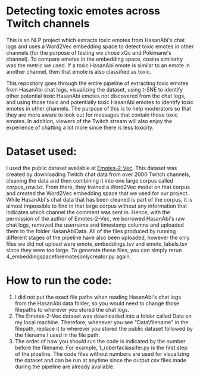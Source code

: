 # Detecting toxic emotes across Twitch channels
This is an NLP project which extracts toxic emotes from HasanAbi's chat logs and uses a Word2Vec embedding space to detect toxic emotes in other channels (for the purpose of testing we chose xQc and Pokimane's channel).
To compare emotes in the embedding space, cosine similarity was the metric we used. If a toxic HasanAbi emote is similar to an emote in another channel, then that emote is also classified as toxic.

This repository goes through the entire pipeline of extracting toxic emotes from HasanAbi chat logs, visualizing the dataset, using t-SNE to identify other potential toxic HasanAbi emotes not discovered from the chat logs, and using those toxic and potentially toxic HasanAbi emotes to identify toxic emotes in other channels. The purpose of this is to help moderators so that they are more aware to look out for messages that contain those toxic emotes. In addition, viewers of the Twitch stream will also enjoy the experience of chatting a lot more since there is less toxicity.

# Dataset used:
I used the public dataset available at [Emotes-2-Vec](https://zenodo.org/records/8012284). This dataset was created by downloading Twitch chat data from over 2000 Twitch channels, cleaning the data and then combining it into one large corpus called *corpus_raw.txt*. From there, they trained a Word2Vec model on that corpus and created the Word2Vec embedding space that we used for our project. While HasanAbi's chat data that has been cleaned is part of the corpus, it is almost impossible to find in that large corpus without any information that indicates which channel the comment was sent in. Hence, with the permission of the author of Emotes-2-Vec, we borrowed HasanAbi's raw chat logs, removed the username and timestamp columns and uploaded them to the folder HasanAbiData. All of the files produced by running different stages of the pipeline have also been uploaded, however the only files we did not upload were emote_embeddings.tsv and emote_labels.tsv since they were too large. To generate these files, you can simply rerun 4_embeddingspaceforemotesonlycreator.py again.

# How to run the code:
1. I did not put the exact file paths when reading HasanAbi's chat logs from the HasanAbi data folder, so you would need to change those filepaths to wherever you stored the chat logs.
2. The Emotes-2-Vec dataset was downloaded into a folder called Data on my local machine. Therefore, whenever you see "Data\filename" in the filepath, replace it to wherever you stored the public dataset followed by the filename I used in the file path.
3. The order of how you should run the code is indicated by the number before the filename. For example, 1_robertaclassifer.py is the first step of the pipeline. The code files without numbers are used for visualizing the dataset and can be run at anytime since the output csv files made during the pipeline are already available.
